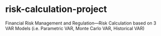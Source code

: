 # risk-calculation-project
Financial Risk Management and Regulation—Risk Calculation based on 3 VAR Models (i.e. Parametric VAR, Monte Carlo VAR, Historical VAR)
